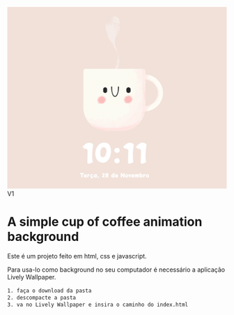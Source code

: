 ![Alt text](/assets/image.png)
V1
# A simple cup of coffee animation background

Este é um projeto feito em html, css e javascript.

Para usa-lo como background no seu computador é necessário a aplicação Lively Wallpaper.

    1. faça o download da pasta
    2. descompacte a pasta
    3. va no Lively Wallpaper e insira o caminho do index.html